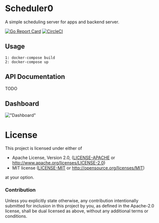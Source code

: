 # Scheduler0

A simple scheduling server for apps and backend server.

[![Go Report Card](https://goreportcard.com/badge/github.com/victorlenerd/scheduler0)](https://goreportcard.com/report/github.com/victorlenerd/scheduler0) 
[![CircleCI](https://circleci.com/gh/victorlenerd/scheduler0/tree/master.svg?style=svg)](https://circleci.com/gh/victorlenerd/scheduler0/tree/master)

## Usage
    
    1: docker-compose build
    2: docker-compose up

## API Documentation

TODO

## Dashboard
!["Dashboard"](./screenshots/screenshot.png)

    
# License

This project is licensed under either of
 * Apache License, Version 2.0, ([LICENSE-APACHE](LICENSE-APACHE) or
   http://www.apache.org/licenses/LICENSE-2.0)
 * MIT license ([LICENSE-MIT](LICENSE-MIT) or
   http://opensource.org/licenses/MIT)

at your option.

### Contribution

Unless you explicitly state otherwise, any contribution intentionally submitted
for inclusion in this project by you, as defined in the Apache-2.0 license,
shall be dual licensed as above, without any additional terms or conditions.
